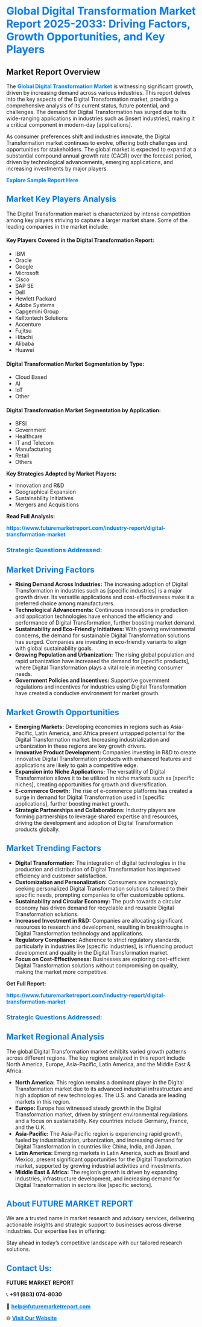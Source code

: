 <h1 style="color: #007BFF;">Global Digital Transformation Market Report 2025-2033: Driving Factors, Growth Opportunities, and Key Players</h1>

<section id="overview">
<h2>Market Report Overview</h2>
<p>The <a href="https://www.futuremarketreport.com/industry-report/digital-transformation-market" style="color: #007BFF; text-decoration: none;"><strong>Global Digital Transformation Market</strong></a> is witnessing significant growth, driven by increasing demand across various industries. This report delves into the key aspects of the Digital Transformation market, providing a comprehensive analysis of its current status, future potential, and challenges. The demand for Digital Transformation has surged due to its wide-ranging applications in industries such as [insert industries], making it a critical component in modern-day [applications].</p>
<p>As consumer preferences shift and industries innovate, the Digital Transformation market continues to evolve, offering both challenges and opportunities for stakeholders. The global market is expected to expand at a substantial compound annual growth rate (CAGR) over the forecast period, driven by technological advancements, emerging applications, and increasing investments by major players.</p>
</section>

<section id="overview">
<p><a href="https://www.futuremarketreport.com/request-sample/reportId=26899" style="color: #007BFF; text-decoration: none;"><strong>Explore Sample Report Here</strong></a></p>
</section>

<section id="key-players">
<h2 style="color: #007BFF;">Market Key Players Analysis</h2>
<p>The Digital Transformation market is characterized by intense competition among key players striving to capture a larger market share. Some of the leading companies in the market include:</p>
<h4>Key Players Covered in the Digital Transformation Report:</h4>
<ul><li>IBM</li><li>Oracle</li><li>Google</li><li>Microsoft</li><li>Cisco</li><li>SAP SE</li><li>Dell</li><li>Hewlett Packard</li><li>Adobe Systems</li><li>Capgemini Group</li><li>Kelltontech Solutions</li><li>Accenture</li><li>Fujitsu</li><li>Hitachi</li><li>Alibaba</li><li>Huawei</li></ul>
<h4>Digital Transformation Market Segmentation by Type:</h4>
<ul><li>Cloud Based</li><li>AI</li><li>IoT</li><li>Other</li></ul>

<h4>Digital Transformation Market Segmentation by Application:</h4>
<ul><li>BFSI</li><li>Government</li><li>Healthcare</li><li>IT and Telecom</li><li>Manufacturing</li><li>Retail</li><li>Others</li></ul>
<p><strong>Key Strategies Adopted by Market Players:</strong></p>
<ul>
<li>Innovation and R&D</li>
<li>Geographical Expansion</li>
<li>Sustainability Initiatives</li>
<li>Mergers and Acquisitions</li>
</ul>
</section>

<section>
<p><strong>Read Full Analysis: </strong></p><a href="https://www.futuremarketreport.com/industry-report/digital-transformation-market" style="color: #007BFF; text-decoration: none;"><strong>https://www.futuremarketreport.com/industry-report/digital-transformation-market</strong></a>
<h3 style="color: #007BFF;">Strategic Questions Addressed:</h3>
</section>

<section id="driving-factors">
<h2 style="color: #007BFF;">Market Driving Factors</h2>
<ul>
<li><strong>Rising Demand Across Industries:</strong> The increasing adoption of Digital Transformation in industries such as [specific industries] is a major growth driver. Its versatile applications and cost-effectiveness make it a preferred choice among manufacturers.</li>
<li><strong>Technological Advancements:</strong> Continuous innovations in production and application technologies have enhanced the efficiency and performance of Digital Transformation, further boosting market demand.</li>
<li><strong>Sustainability and Eco-Friendly Initiatives:</strong> With growing environmental concerns, the demand for sustainable Digital Transformation solutions has surged. Companies are investing in eco-friendly variants to align with global sustainability goals.</li>
<li><strong>Growing Population and Urbanization:</strong> The rising global population and rapid urbanization have increased the demand for [specific products], where Digital Transformation plays a vital role in meeting consumer needs.</li>
<li><strong>Government Policies and Incentives:</strong> Supportive government regulations and incentives for industries using Digital Transformation have created a conducive environment for market growth.</li>
</ul>
</section>

<section id="growth-opportunities">
<h2 style="color: #007BFF;">Market Growth Opportunities</h2>
<ul>
<li><strong>Emerging Markets:</strong> Developing economies in regions such as Asia-Pacific, Latin America, and Africa present untapped potential for the Digital Transformation market. Increasing industrialization and urbanization in these regions are key growth drivers.</li>
<li><strong>Innovative Product Development:</strong> Companies investing in R&D to create innovative Digital Transformation products with enhanced features and applications are likely to gain a competitive edge.</li>
<li><strong>Expansion into Niche Applications:</strong> The versatility of Digital Transformation allows it to be utilized in niche markets such as [specific niches], creating opportunities for growth and diversification.</li>
<li><strong>E-commerce Growth:</strong> The rise of e-commerce platforms has created a surge in demand for Digital Transformation used in [specific applications], further boosting market growth.</li>
<li><strong>Strategic Partnerships and Collaborations:</strong> Industry players are forming partnerships to leverage shared expertise and resources, driving the development and adoption of Digital Transformation products globally.</li>
</ul>
</section>

<section id="trending-factors">
<h2 style="color: #007BFF;">Market Trending Factors</h2>
<ul>
<li><strong>Digital Transformation:</strong> The integration of digital technologies in the production and distribution of Digital Transformation has improved efficiency and customer satisfaction.</li>
<li><strong>Customization and Personalization:</strong> Consumers are increasingly seeking personalized Digital Transformation solutions tailored to their specific needs, prompting companies to offer customizable options.</li>
<li><strong>Sustainability and Circular Economy:</strong> The push towards a circular economy has driven demand for recyclable and reusable Digital Transformation solutions.</li>
<li><strong>Increased Investment in R&D:</strong> Companies are allocating significant resources to research and development, resulting in breakthroughs in Digital Transformation technology and applications.</li>
<li><strong>Regulatory Compliance:</strong> Adherence to strict regulatory standards, particularly in industries like [specific industries], is influencing product development and quality in the Digital Transformation market.</li>
<li><strong>Focus on Cost-Effectiveness:</strong> Businesses are exploring cost-efficient Digital Transformation solutions without compromising on quality, making the market more competitive.</li>
</ul>
</section>

<section>
<p><strong>Get Full Report: </strong></p><a href="https://www.futuremarketreport.com/industry-report/digital-transformation-market" style="color: #007BFF; text-decoration: none;"><strong>https://www.futuremarketreport.com/industry-report/digital-transformation-market</strong></a>
<h3 style="color: #007BFF;">Strategic Questions Addressed:</h3>
</section>


<section id="regional-analysis">
<h2 style="color: #007BFF;">Market Regional Analysis</h2>
<p>The global Digital Transformation market exhibits varied growth patterns across different regions. The key regions analyzed in this report include North America, Europe, Asia-Pacific, Latin America, and the Middle East & Africa:</p>
<ul>
<li><strong>North America:</strong> This region remains a dominant player in the Digital Transformation market due to its advanced industrial infrastructure and high adoption of new technologies. The U.S. and Canada are leading markets in this region.</li>
<li><strong>Europe:</strong> Europe has witnessed steady growth in the Digital Transformation market, driven by stringent environmental regulations and a focus on sustainability. Key countries include Germany, France, and the U.K.</li>
<li><strong>Asia-Pacific:</strong> The Asia-Pacific region is experiencing rapid growth, fueled by industrialization, urbanization, and increasing demand for Digital Transformation in countries like China, India, and Japan.</li>
<li><strong>Latin America:</strong> Emerging markets in Latin America, such as Brazil and Mexico, present significant opportunities for the Digital Transformation market, supported by growing industrial activities and investments.</li>
<li><strong>Middle East & Africa:</strong> The region’s growth is driven by expanding industries, infrastructure development, and increasing demand for Digital Transformation in sectors like [specific sectors].</li>
</ul>
</section>

<footer>
<h2 style="color: #007BFF;">About FUTURE MARKET REPORT</h2>
<p>We are a trusted name in market research and advisory services, delivering actionable insights and strategic support to businesses across diverse industries. Our expertise lies in offering:</p>

<p>Stay ahead in today’s competitive landscape with our tailored research solutions.</p>

<h2 style="color: #007BFF;">Contact Us:</h2>
<p><strong>FUTURE MARKET REPORT</strong></p>
<p>📞 <strong>+91 (883) 074-8030</strong></p>
<p>📧 <strong><a href="mailto:help@futuremarketreport.com" style="color: #007BFF;">help@futuremarketreport.com</a></strong></p>
<p>🌐 <strong><a href="https://www.futuremarketreport.com/" style="color: #007BFF;">Visit Our Website</a></strong></p>
</footer>